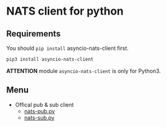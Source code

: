 # NATS client for python

## Requirements

You should `pip install` asyncio-nats-client first.

```sh
pip3 install asyncio-nats-client
```

**ATTENTION** module `asyncio-nats-client` is only for Python3.

## Menu

- Offical pub & sub client
    - [nats-pub.py](./nats-pub.py)
    - [nats-sub.py](./nats-sub.py)